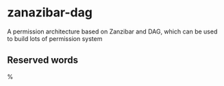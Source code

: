 # zanazibar-dag

A permission architecture based on Zanzibar and DAG, which can be used to build lots of permission system

## Reserved words

%
